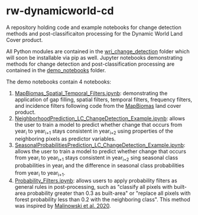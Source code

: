 # rw-dynamicworld-cd
A repository holding code and example notebooks for change detection methods and post-classificaiton processing for the Dynamic World Land Cover product.

All Python modules are contained in the [wri_change_detection](https://github.com/wri/rw-dynamicworld-cd/tree/master/wri_change_detection) folder which will soon be installable via pip as well. Jupyter notebooks demonstrating methods for change detection and post-classification processing are contained in the [demo_notebooks](https://github.com/wri/rw-dynamicworld-cd/tree/master/demo_notebooks) folder.

The demo notebooks contain 4 notebooks:
1. [MapBiomas_Spatial_Temporal_Filters.ipynb](https://github.com/wri/rw-dynamicworld-cd/blob/master/demo_notebooks/MapBiomas_Spatial_Temporal_Filters.ipynb): demonstrating the application of gap filling, spatial filters, temporal filters, frequency filters, and incidence filters following code from the [MapBiomas](https://github.com/mapbiomas-brazil) land cover product.
2. [NeighborhoodPrediction_LC_ChangeDetection_Example.ipynb](https://github.com/wri/rw-dynamicworld-cd/blob/master/demo_notebooks/NeighborhoodPrediction_LC_ChangeDetection_Example.ipynb): allows the user to train a model to predict whether change that occurs from year<sub>i</sub> to year<sub>i+1</sub> stays consistent in year<sub>i+2</sub> using properties of the neighboring pixels as predictor variables.
3. [SeasonalProbabilitiesPrediction_LC_ChangeDetection_Example.ipynb](https://github.com/wri/rw-dynamicworld-cd/blob/master/demo_notebooks/SeasonalProbabilitiesPrediction_LC_ChangeDetection_Example.ipynb): allows the user to train a model to predict whether change that occurs from year<sub>i</sub> to year<sub>i+1</sub> stays consistent in year<sub>i+2</sub> sing seasonal class probabilities in year<sub>i</sub> and the difference in seasonal class probabilities from year<sub>i</sub> to year<sub>i+1</sub>.
4. [Probability_Filters.ipynb](https://github.com/wri/rw-dynamicworld-cd/blob/master/demo_notebooks/Probability_Filters.ipynb): allows users to apply probability filters as general rules in post-processing, such as "classify all pixels with built-area probability greater than 0.3 as built-area" or "replace all pixels with forest probability less than 0.2 with the neighboring class". This method was inspired by [Malinowski et al. 2020](https://www.mdpi.com/2072-4292/12/21/3523/htm).
